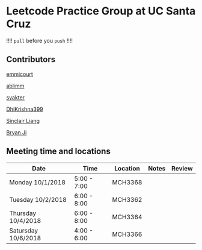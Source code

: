 # Leetcode Practice Group at UC Santa Cruz
:bangbang::bangbang: ```pull``` before you ```push``` :bangbang::bangbang:

## Contributors ##
[emmicourt](https://github.com/emmicourt)


[ablimm](https://github.com/ablimm)


[syakter](https://github.com/syakter)


[DhiKrishna399](https://github.com/DhiKrishna399)


[Sinclair Liang](https://github.com/sinclairliang)

[Bryan Ji](https://github.com/bxji/)

## Meeting time and locations

|Date   |Time   |Location   |Notes   |Review    |
|---|---|---|---|---|
|Monday 10/1/2018|5:00 - 7:00|MCH3368|      |   |
|Tuesday 10/2/2018|6:00 - 8:00|MCH3362|     |   |
|Thursday 10/4/2018|6:00 - 8:00|MCH3364|    |   |
|Satursday 10/6/2018|4:00 - 6:00|MCH3366|   |   |
